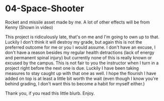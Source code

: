 # 04-Space-Shooter

Rocket and missile asset made by me. A lot of other effects will be from Kenny (Shown in video)

This project is ridiculously late, that's on me and I'm going to own up to that. Luckily I don't think it will destroy my grade, but again this is not the preferred outcome for me or you I would assume. I don't have an excuse, I don't have a reason besides my regular health detractions (lack of energy and permanent spinal injury) but currently none of this is really known or excused by the campus. This is not fair to you the instructor when I turn in a project right before the next one is due. Luckily I have been taking measures to stay caught up with that one as well. I hope the flourish I have added on top is at least a little bit worth the wait (even though I know you're behind grading, I don't want this to become a habit for myself either.)

Thank you, if you read this little blurb. Enjoy.
